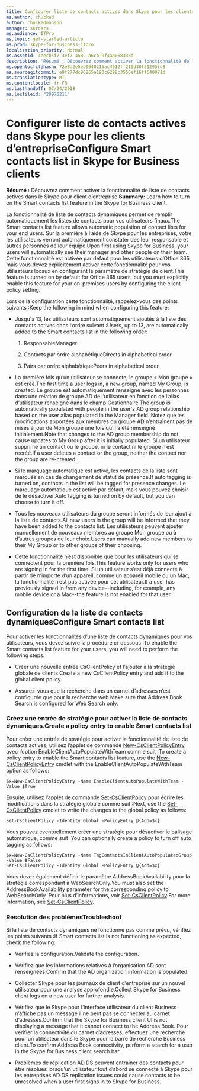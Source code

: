 ```yaml
---
title: Configurer liste de contacts actives dans Skype pour les clients d’entreprise
ms.author: chucked
author: chuckedmonson
manager: serdars
ms.audience: ITPro
ms.topic: get-started-article
ms.prod: skype-for-business-itpro
localization_priority: Normal
ms.assetid: 4eecb5f7-3ef7-4582-a6cb-9f4aa068338d
description: 'Résumé : Découvrez comment activer la fonctionnalité de liste de contacts actives dans le Skype pour client d’entreprise.'
ms.openlocfilehash: 72e8a2e5eb0640215ac4512ff210d30f31295fd8
ms.sourcegitcommit: e9f277dc96265a193c6298c3556ef16ff640071d
ms.translationtype: MT
ms.contentlocale: fr-FR
ms.lasthandoff: 07/24/2018
ms.locfileid: "20976211"
---
```

# <a name="configure-smart-contacts-list-in-skype-for-business-clients"></a><span data-ttu-id="0c2d2-103">Configurer liste de contacts actives dans Skype pour les clients d’entreprise</span><span class="sxs-lookup"><span data-stu-id="0c2d2-103">Configure Smart contacts list in Skype for Business clients</span></span>
 
<span data-ttu-id="0c2d2-104">**Résumé :** Découvrez comment activer la fonctionnalité de liste de contacts actives dans le Skype pour client d’entreprise.</span><span class="sxs-lookup"><span data-stu-id="0c2d2-104">**Summary:** Learn how to turn on the Smart contacts list feature in the Skype for Business client.</span></span>
  
<span data-ttu-id="0c2d2-105">La fonctionnalité de liste de contacts dynamiques permet de remplir automatiquement les listes de contacts pour vos utilisateurs finaux.</span><span class="sxs-lookup"><span data-stu-id="0c2d2-105">The Smart contacts list feature allows automatic population of contact lists for your end users.</span></span> <span data-ttu-id="0c2d2-106">Sur la première à l’aide de Skype pour les entreprises, votre les utilisateurs verront automatiquement constater des leur responsable et autres personnes de leur équipe.</span><span class="sxs-lookup"><span data-stu-id="0c2d2-106">Upon first using Skype for Business, your users will automatically see their manager and other people on their team.</span></span> <span data-ttu-id="0c2d2-107">Cette fonctionnalité est activée par défaut pour les utilisateurs d’Office 365, mais vous devez explicitement activer cette fonctionnalité pour vos utilisateurs locaux en configurant le paramètre de stratégie de client.</span><span class="sxs-lookup"><span data-stu-id="0c2d2-107">This feature is turned on by default for Office 365 users, but you must explicitly enable this feature for your on-premises users by configuring the client policy setting.</span></span>
  
<span data-ttu-id="0c2d2-108">Lors de la configuration cette fonctionnalité, rappelez-vous des points suivants :</span><span class="sxs-lookup"><span data-stu-id="0c2d2-108">Keep the following in mind when configuring this feature:</span></span>
  
- <span data-ttu-id="0c2d2-109">Jusqu'à 13, les utilisateurs sont automatiquement ajoutés à la liste des contacts actives dans l’ordre suivant :</span><span class="sxs-lookup"><span data-stu-id="0c2d2-109">Users, up to 13, are automatically added to the Smart contacts list in the following order:</span></span>
    
  1. <span data-ttu-id="0c2d2-110">Responsable</span><span class="sxs-lookup"><span data-stu-id="0c2d2-110">Manager</span></span>
    
  2. <span data-ttu-id="0c2d2-111">Contacts par ordre alphabétique</span><span class="sxs-lookup"><span data-stu-id="0c2d2-111">Directs in alphabetical order</span></span>
    
  3. <span data-ttu-id="0c2d2-112">Pairs par ordre alphabétique</span><span class="sxs-lookup"><span data-stu-id="0c2d2-112">Peers in alphabetical order</span></span>
    
- <span data-ttu-id="0c2d2-113">La première fois qu’un utilisateur se connecte, le groupe « Mon groupe » est créé.</span><span class="sxs-lookup"><span data-stu-id="0c2d2-113">The first time a user logs in, a new group, named My Group, is created.</span></span> <span data-ttu-id="0c2d2-114">Le groupe est automatiquement renseigné avec les personnes dans une relation de groupe AD de l’utilisateur en fonction de l’alias d’utilisateur renseigné dans le champ Gestionnaire.</span><span class="sxs-lookup"><span data-stu-id="0c2d2-114">The group is automatically populated with people in the user's AD group relationship based on the user alias populated in the Manager field.</span></span> <span data-ttu-id="0c2d2-115">Notez que les modifications apportées aux membres du groupe AD n’entraînent pas de mises à jour de Mon groupe une fois qu’il a été renseigné initialement.</span><span class="sxs-lookup"><span data-stu-id="0c2d2-115">Note that changes to the AD group membership do not cause updates to My Group after it is initially populated.</span></span> <span data-ttu-id="0c2d2-116">Si un utilisateur supprime un contact ou le groupe, ni le contact ni le groupe n’est recréé.</span><span class="sxs-lookup"><span data-stu-id="0c2d2-116">If a user deletes a contact or the group, neither the contact nor the group are re-created.</span></span> 
    
- <span data-ttu-id="0c2d2-117">Si le marquage automatique est activé, les contacts de la liste sont marqués en cas de changement de statut de présence.</span><span class="sxs-lookup"><span data-stu-id="0c2d2-117">If auto tagging is turned on, contacts in the list will be tagged for presence changes.</span></span> <span data-ttu-id="0c2d2-118">Le marquage automatique est activé par défaut, mais vous pouvez choisir de le désactiver.</span><span class="sxs-lookup"><span data-stu-id="0c2d2-118">Auto tagging is turned on by default, but you can choose to turn it off.</span></span> 
    
- <span data-ttu-id="0c2d2-119">Tous les nouveaux utilisateurs du groupe seront informés de leur ajout à la liste de contacts.</span><span class="sxs-lookup"><span data-stu-id="0c2d2-119">All new users in the group will be informed that they have been added to the contacts list.</span></span> <span data-ttu-id="0c2d2-120">Les utilisateurs peuvent ajouter manuellement de nouveaux membres au groupe Mon groupe ou à d’autres groupes de leur choix.</span><span class="sxs-lookup"><span data-stu-id="0c2d2-120">Users can manually add new members to their My Group or to other groups of their choosing.</span></span>
    
- <span data-ttu-id="0c2d2-121">Cette fonctionnalité n’est disponible que pour les utilisateurs qui se connectent pour la première fois.</span><span class="sxs-lookup"><span data-stu-id="0c2d2-121">This feature works only for users who are signing in for the first time.</span></span> <span data-ttu-id="0c2d2-122">Si un utilisateur s’est déjà connecté à partir de n’importe d’un appareil, comme un appareil mobile ou un Mac, la fonctionnalité n’est pas activée pour cet utilisateur.</span><span class="sxs-lookup"><span data-stu-id="0c2d2-122">If a user has previously signed in from any device--including, for example, any mobile device or a Mac--the feature is not enabled for that user.</span></span>
    
## <a name="configure-smart-contacts-list"></a><span data-ttu-id="0c2d2-123">Configuration de la liste de contacts dynamiques</span><span class="sxs-lookup"><span data-stu-id="0c2d2-123">Configure Smart contacts list</span></span>

<span data-ttu-id="0c2d2-124">Pour activer les fonctionnalités d’une liste de contacts dynamiques pour vos utilisateurs, vous devez suivre la procédure ci-dessous :</span><span class="sxs-lookup"><span data-stu-id="0c2d2-124">To enable the Smart contacts list feature for your users, you will need to perform the following steps:</span></span> 
  
- <span data-ttu-id="0c2d2-125">Créer une nouvelle entrée CsClientPolicy et l’ajouter à la stratégie globale de clients.</span><span class="sxs-lookup"><span data-stu-id="0c2d2-125">Create a new CsClientPolicy entry and add it to the global client policy.</span></span> 
    
- <span data-ttu-id="0c2d2-126">Assurez-vous que la recherche dans un carnet d’adresses n’est configurée que pour la recherche web.</span><span class="sxs-lookup"><span data-stu-id="0c2d2-126">Make sure that Address Book Search is configured for Web Search only.</span></span>
    
### <a name="create-a-policy-entry-to-enable-smart-contacts-list"></a><span data-ttu-id="0c2d2-127">Créez une entrée de stratégie pour activer la liste de contacts dynamiques.</span><span class="sxs-lookup"><span data-stu-id="0c2d2-127">Create a policy entry to enable Smart contacts list</span></span>

<span data-ttu-id="0c2d2-128">Pour créer une entrée de stratégie pour activer la fonctionnalité de liste de contacts actives, utilisez l’applet de commande [New-CsClientPolicyEntry](https://docs.microsoft.com/powershell/module/skype/new-csclientpolicyentry?view=skype-ps) avec l’option EnableClientAutoPopulateWithTeam comme suit :</span><span class="sxs-lookup"><span data-stu-id="0c2d2-128">To create a policy entry to enable the Smart contacts list feature, use the [New-CsClientPolicyEntry](https://docs.microsoft.com/powershell/module/skype/new-csclientpolicyentry?view=skype-ps) cmdlet with the EnableClientAutoPopulateWithTeam option as follows:</span></span>
  
```
$x=New-CsClientPolicyEntry -Name EnableClientAutoPopulateWithTeam -Value $True
```

<span data-ttu-id="0c2d2-129">Ensuite, utilisez l’applet de commande [Set-CsClientPolicy](https://docs.microsoft.com/powershell/module/skype/set-csclientpolicy?view=skype-ps) pour écrire les modifications dans la stratégie globale comme suit :</span><span class="sxs-lookup"><span data-stu-id="0c2d2-129">Next, use the [Set-CsClientPolicy](https://docs.microsoft.com/powershell/module/skype/set-csclientpolicy?view=skype-ps) cmdlet to write the changes to the global policy as follows:</span></span>
  
```
Set-CsClientPolicy -Identity Global -PolicyEntry @{Add=$x}
```

<span data-ttu-id="0c2d2-130">Vous pouvez éventuellement créer une stratégie pour désactiver le balisage automatique, comme suit :</span><span class="sxs-lookup"><span data-stu-id="0c2d2-130">You can optionally create a policy to turn off auto tagging as follows:</span></span>
  
```
$x=New-CsClientPolicyEntry -Name TagContactsInClientAutoPopulatedGroup -Value $False
Set-CsClientPolicy -Identity Global -PolicyEntry @{Add=$x}

```

<span data-ttu-id="0c2d2-131">Vous devez également définir le paramètre AddressBookAvailability pour la stratégie correspondant à WebSearchOnly.</span><span class="sxs-lookup"><span data-stu-id="0c2d2-131">You must also set the AddressBookAvailability parameter for the corresponding policy to WebSearchOnly.</span></span> <span data-ttu-id="0c2d2-132">Pour plus d’informations, voir [Set-CsClientPolicy](https://docs.microsoft.com/powershell/module/skype/set-csclientpolicy?view=skype-ps).</span><span class="sxs-lookup"><span data-stu-id="0c2d2-132">For more information, see [Set-CsClientPolicy](https://docs.microsoft.com/powershell/module/skype/set-csclientpolicy?view=skype-ps).</span></span> 
  
### <a name="troubleshoot"></a><span data-ttu-id="0c2d2-133">Résolution des problèmes</span><span class="sxs-lookup"><span data-stu-id="0c2d2-133">Troubleshoot</span></span>

<span data-ttu-id="0c2d2-134">Si la liste de contacts dynamiques ne fonctionne pas comme prévu, vérifiez les points suivants :</span><span class="sxs-lookup"><span data-stu-id="0c2d2-134">If Smart contacts list is not functioning as expected, check the following:</span></span>
  
- <span data-ttu-id="0c2d2-135">Vérifiez la configuration.</span><span class="sxs-lookup"><span data-stu-id="0c2d2-135">Validate the configuration.</span></span> 
    
- <span data-ttu-id="0c2d2-136">Vérifiez que les informations relatives à l’organisation AD sont renseignées.</span><span class="sxs-lookup"><span data-stu-id="0c2d2-136">Confirm that the AD organization information is populated.</span></span>
    
- <span data-ttu-id="0c2d2-137">Collecter Skype pour les journaux de client d’entreprise sur un nouvel utilisateur pour une analyse approfondie.</span><span class="sxs-lookup"><span data-stu-id="0c2d2-137">Collect Skype for Business client logs on a new user for further analysis.</span></span>
    
- <span data-ttu-id="0c2d2-138">Vérifiez que le Skype pour l’interface utilisateur du client Business n’affiche pas un message il ne peut pas se connecter au carnet d’adresses.</span><span class="sxs-lookup"><span data-stu-id="0c2d2-138">Confirm that the Skype for Business client UI is not displaying a message that it cannot connect to the Address Book.</span></span> <span data-ttu-id="0c2d2-139">Pour vérifier la connectivité du carnet d’adresses, effectuez une recherche pour un utilisateur dans le Skype pour la barre de recherche Business client.</span><span class="sxs-lookup"><span data-stu-id="0c2d2-139">To confirm Address Book connectivity, perform a search for a user in the Skype for Business client search bar.</span></span>
    
- <span data-ttu-id="0c2d2-140">Problèmes de réplication AD DS peuvent entraîner des contacts pour être résolues lorsqu’un utilisateur tout d’abord se connecte à Skype pour les entreprises.</span><span class="sxs-lookup"><span data-stu-id="0c2d2-140">AD DS replication issues could cause contacts to be unresolved when a user first signs in to Skype for Business.</span></span>
    

